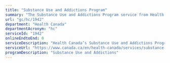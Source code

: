```yaml
---
title: "Substance Use and Addictions Program"
summary: "The Substance Use and Addictions Program service from Health Canada is not available end-to-end online, according to the GC Service Inventory."
url: "gc/hc/1942"
department: "Health Canada"
departmentAcronym: "hc"
serviceId: "1942"
onlineEndtoEnd: 0
serviceDescription: "Health Canada’s Substance Use and Addictions Program provides grants and contributions funding to other levels of government and community-led Indigenous and not-for-profit organizations to respond to drug and substance use issues in Canada.  Funding supports a wide range of evidence-informed and innovative problematic substance use prevention, harm reduction and treatment initiatives across Canada at the community, regional and national levels. Initiatives target a range of psychoactive substances, including opioids, stimulants, cannabis, alcohol, vaping and tobacco. (CSCB)"
serviceUrl: "https://www.canada.ca/en/health-canada/services/substance-use/canadian-drugs-substances-strategy/funding/substance-use-addictions-program.html"
programDescription: "Substance Use and Addictions"
---
```

